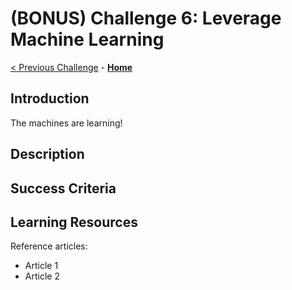 # (BONUS) Challenge 6: Leverage Machine Learning

[< Previous Challenge](./05-new-data.md) - **[Home](../README.md)**

## Introduction
The machines are learning!

## Description

## Success Criteria

## Learning Resources
Reference articles:
- Article 1
- Article 2
